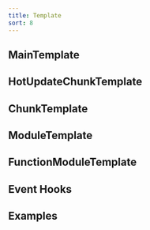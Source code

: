 ```yaml
---
title: Template
sort: 8
---
```


## MainTemplate

## HotUpdateChunkTemplate

## ChunkTemplate

## ModuleTemplate

## FunctionModuleTemplate

## Event Hooks

## Examples